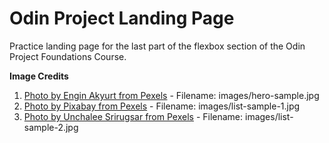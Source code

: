 # Odin Project Landing Page
Practice landing page for the last part of the flexbox section of the Odin Project Foundations Course.

**Image Credits**

1. [Photo by Engin Akyurt from Pexels](https://www.pexels.com/photo/black-textile-in-focus-photography-1475032/) - Filename: images/hero-sample.jpg
2. [Photo by Pixabay from Pexels](https://www.pexels.com/photo/yellow-blue-red-pink-purple-green-multicolored-open-umbrellas-hanging-on-strings-under-blue-sky-163822/) - Filename: images/list-sample-1.jpg 
3. [Photo by Unchalee  Srirugsar  from Pexels](https://www.pexels.com/photo/pink-red-yellow-petaled-flower-in-close-up-shot-85773/) - Filename: images/list-sample-2.jpg